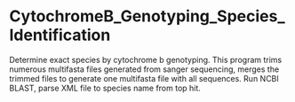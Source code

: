 # CytochromeB_Genotyping_Species_Identification
Determine exact species by cytochrome b genotyping. This program trims numerous multifasta files generated from sanger sequencing, merges the trimmed files to generate one multifasta file with all sequences. Run NCBI BLAST, parse XML file to species name from top hit.

